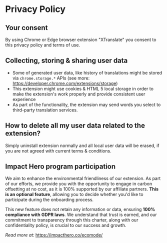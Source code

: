 # Privacy Policy

## Your consent

By using Chrome or Edge browser extension "XTranslate" you consent to this privacy policy and terms of use.

## Collecting, storing & sharing user data

- Some of generated user data, like history of translations might be stored via `chrome.storage.*` APIs (see more: https://developer.chrome.com/extensions/storage)
- This extension might use cookies & HTML 5 local storage in order to make the extension's work properly and provide consistent user experience
- As part of the functionality, the extension may send words you select to third-party translation services.

## How to delete all my user data related to the extension?

Simply uninstall extension normally and all local user data will be erased,
if you are not agreed with current terms & conditions.

## Impact Hero program participation

We aim to enhance the environmental friendliness of our extension. As part of our efforts, we provide you with the opportunity to engage in carbon offsetting at no cost, as it is 100% supported by our affiliate partners. **This is an optional feature**, allowing you to decide whether you'd like to participate during the onboarding process.

This new feature does not retain any information or data, ensuring **100% compliance with GDPR laws**.
We understand that trust is earned, and our commitment to transparency through this charter, along with our confidentiality policy, is crucial to our success and growth.

_Read more at:_ https://impacthero.co/ecomode/